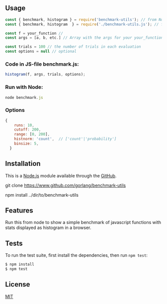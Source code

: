 
## Usage

```js
const { benchmark, histogram } = require('benchmark-utils'); // from Node
const { benchmark, histogram  } = require('./benchmark-utils.js'); // from file

const f = your_function // 
const args = [a, b, etc.] // Array with the args for your your_function

const trials = 100 // the number of trials in each evaluation
const options = null // optional
```

### Code in JS-file benchmark.js:

```js
histogram(f, args, trials, options);

```

### Run with Node:

```js
node benchmark.js
```

### Options

```js
{
    runs: 10,
    cutoff: 200,
    range: [0, 200],
    histnorm: 'count',  // ['count'|'probability'] 
    binsize: 5,
  }
```

## Installation

This is a [Node.js](https://nodejs.org/en/) module available through the
[GitHub](https://www.github.com/gorlang/benchmark-utils).

git clone https://www.github.com/gorlang/benchmark-utils

npm install ../dir/to/benchmark-utils

## Features

Run this from node to show a simple benchmark of javascript functions with stats displayed as histogram in a browser.

## Tests

To run the test suite, first install the dependencies, then run `npm test`:

```bash
$ npm install
$ npm test
```

## License

[MIT](LICENSE)